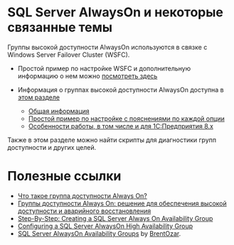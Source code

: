 # SQL Server AlwaysOn и некоторые связанные темы

Группы высокой доступности AlwaysOn используются в связке с Windows Server Failover Cluster (WSFC).

- Простой пример по настройке WSFC и дополнительную информацию о нем можно [посмотреть здесь](Windows%20Server%20Failover%20Cluster)

- Информация о группах высокой доступности AlwaysOn доступна в [этом разделе](SQL%20Server%20AlwaysOn)
    - [Общая информация](SQL%20Server%20AlwaysOn)
    - [Простой пример по настройке с пояснениями по каждой опции](SQL%20Server%20AlwaysOn/Настройка%20группы%20доступности%20AlwaysOn.md)
    - [Особенности работы, в том числе и для 1С:Предприятия 8.x](SQL%20Server%20AlwaysOn/Некоторые%20особенности%20при%20работе%20с%20AlwaysOn.md)

Также в этом разделе можно найти скрипты для диагностики групп доступности и других целей.

# Полезные ссылки

* [Что такое группа доступности Always On?](https://docs.microsoft.com/ru-ru/sql/database-engine/availability-groups/windows/overview-of-always-on-availability-groups-sql-server?view=sql-server-ver15)
* [Группы доступности Always On: решение для обеспечения высокой доступности и аварийного восстановления](https://docs.microsoft.com/ru-ru/sql/database-engine/availability-groups/windows/always-on-availability-groups-sql-server?view=sql-server-ver15)
* [Step-By-Step: Creating a SQL Server Always On Availability Group](https://techcommunity.microsoft.com/t5/itops-talk-blog/step-by-step-creating-a-sql-server-always-on-availability-group/ba-p/648772)
* [Configuring a SQL Server AlwaysOn High Availability Group](https://www.sqlshack.com/configuring-a-sql-server-alwayson-high-availability-group/)
* [SQL Server AlwaysOn Availability Groups](https://www.brentozar.com/sql/sql-server-alwayson-availability-groups/) by [BrentOzar](https://github.com/BrentOzar).
